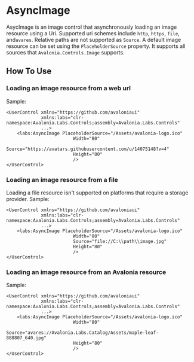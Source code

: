 
# AsyncImage
AsycImage is an image control that asynchronously loading an image resource using a Uri. Supported uri schemes include `http`, `https`, `file`,  and`avares`. Relative paths are not supported as `Source`.
A default image resource can be set using the `PlaceholderSource` property. It supports all sources that `Avalonia.Controls.Image` supports.
## How To Use
### Loading an image resource from a web url
Sample:
```xaml
<UserControl xmlns="https://github.com/avaloniaui"             
             xmlns:labs="clr-namespace:Avalonia.Labs.Controls;assembly=Avalonia.Labs.Controls"
             ...>
    <labs:AsyncImage PlaceholderSource="/Assets/avalonia-logo.ico"
                         Width="80"
                         Source="https://avatars.githubusercontent.com/u/14075148?v=4"
                         Height="80"
                         />
</UserControl>
```
### Loading an image resource from a file
Loading a file resource isn't supported on platforms that require a storage provider.
Sample:
```xaml
<UserControl xmlns="https://github.com/avaloniaui"             
             xmlns:labs="clr-namespace:Avalonia.Labs.Controls;assembly=Avalonia.Labs.Controls"
             ...>
    <labs:AsyncImage PlaceholderSource="/Assets/avalonia-logo.ico"
                         Width="80"
                         Source="file://C:\\path\\image.jpg"
                         Height="80"
                         />
</UserControl>
```
### Loading an image resource from an Avalonia resource
Sample:
```xaml
<UserControl xmlns="https://github.com/avaloniaui"             
             xmlns:labs="clr-namespace:Avalonia.Labs.Controls;assembly=Avalonia.Labs.Controls"
             ...>
    <labs:AsyncImage PlaceholderSource="/Assets/avalonia-logo.ico"
                         Width="80"
                         Source="avares://Avalonia.Labs.Catalog/Assets/maple-leaf-888807_640.jpg"
                         Height="80"
                         />
</UserControl>
